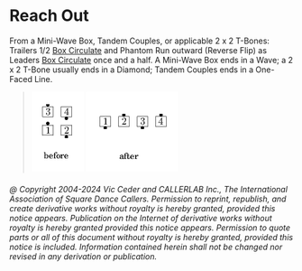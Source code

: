 
# Reach Out

From a Mini-Wave Box, Tandem
Couples, or applicable 2 x 2 T-Bones:
Trailers 1/2 [Box Circulate](../b1/circulate.md)
and Phantom Run outward (Reverse Flip)
as Leaders [Box Circulate](../b1/circulate.md) once and a half.
A Mini-Wave Box ends in
a Wave; a 2 x 2 T-Bone usually ends in a Diamond; Tandem
Couples ends in a One-Faced Line.

> 
> ![alt](reach_out-1.png)
> ![alt](reach_out-2.png)
> 

###### @ Copyright 2004-2024 Vic Ceder and CALLERLAB Inc., The International Association of Square Dance Callers. Permission to reprint, republish, and create derivative works without royalty is hereby granted, provided this notice appears. Publication on the Internet of derivative works without royalty is hereby granted provided this notice appears. Permission to quote parts or all of this document without royalty is hereby granted, provided this notice is included. Information contained herein shall not be changed nor revised in any derivation or publication.
